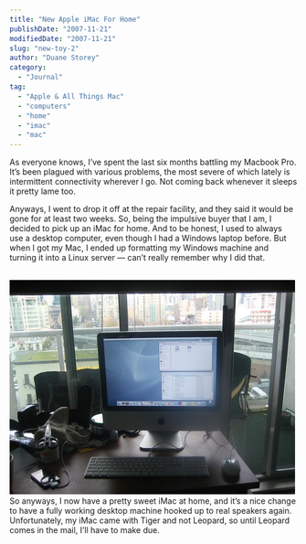 ```yaml
---
title: "New Apple iMac For Home"
publishDate: "2007-11-21"
modifiedDate: "2007-11-21"
slug: "new-toy-2"
author: "Duane Storey"
category:
  - "Journal"
tag:
  - "Apple & All Things Mac"
  - "computers"
  - "home"
  - "imac"
  - "mac"
---
```


As everyone knows, I’ve spent the last six months battling my Macbook Pro. It’s been plagued with various problems, the most severe of which lately is intermittent connectivity wherever I go. Not coming back whenever it sleeps it pretty lame too.

Anyways, I went to drop it off at the repair facility, and they said it would be gone for at least two weeks. So, being the impulsive buyer that I am, I decided to pick up an iMac for home. And to be honest, I used to always use a desktop computer, even though I had a Windows laptop before. But when I got my Mac, I ended up formatting my Windows machine and turning it into a Linux server — can’t really remember why I did that.

  
[  
![](_images/new-apple-imac-for-home-1.jpg)  ](http://flickr.com/photos/duanestorey/2050845977/)  
So anyways, I now have a pretty sweet iMac at home, and it’s a nice change to have a fully working desktop machine hooked up to real speakers again. Unfortunately, my iMac came with Tiger and not Leopard, so until Leopard comes in the mail, I’ll have to make due.